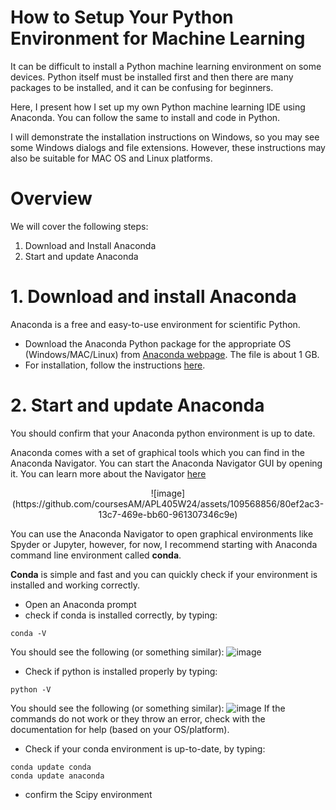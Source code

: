 # How to Setup Your Python Environment for Machine Learning

It can be difficult to install a Python machine learning environment on some devices. Python itself must be installed first and then there are many packages to be installed, and it can be confusing for beginners.

Here, I present how I set up my own Python machine learning IDE using Anaconda. You can follow the same to install and code in Python.

I will demonstrate the installation instructions on Windows, so you may see some Windows dialogs and file extensions. However, these instructions may also be suitable for MAC OS and Linux platforms. 

# Overview
We will cover the following steps:

1. Download and Install Anaconda
2. Start and update Anaconda

# 1. Download and install Anaconda
Anaconda is a free and easy-to-use environment for scientific Python.

* Download the Anaconda Python package for the appropriate OS (Windows/MAC/Linux) from [Anaconda webpage](https://www.anaconda.com/download). The file is about 1 GB.
* For installation, follow the instructions [here](https://docs.anaconda.com/free/anaconda/install/).

# 2. Start and update Anaconda
You should confirm that your Anaconda python environment is up to date.

Anaconda comes with a set of graphical tools which you can find in the Anaconda Navigator. You can start the Anaconda Navigator GUI by opening it. You can learn more about the Navigator [here](https://docs.continuum.io/free/navigator/)

<p align="center">
![image](https://github.com/coursesAM/APL405W24/assets/109568856/80ef2ac3-13c7-469e-bb60-961307346c9e)
</p>

You can use the Anaconda Navigator to open graphical environments like Spyder or Jupyter, however, for now, I recommend starting with Anaconda command line environment called **conda**.

**Conda** is simple and fast and you can quickly check if your environment is installed and working correctly.

* Open an Anaconda prompt
* check if conda is installed correctly, by typing:
```
conda -V
```
You should see the following (or something similar):
![image](https://github.com/coursesAM/APL405W24/assets/109568856/bacae894-63dd-42d5-83a1-f75409e96930)
* Check if python is installed properly by typing:
```
python -V
```
You should see the following (or something similar):
![image](https://github.com/coursesAM/APL405W24/assets/109568856/53c74375-f927-41d4-a42a-053671aec3eb)
If the commands do not work or they throw an error, check with the documentation for help (based on your OS/platform).

* Check if your conda environment is up-to-date, by typing:
```
conda update conda
conda update anaconda
```

* confirm the Scipy environment



  
